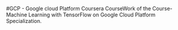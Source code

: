#GCP - Google cloud Platform
  Coursera CourseWork of the Course- Machine Learning with TensorFlow on Google Cloud Platform Specialization.
